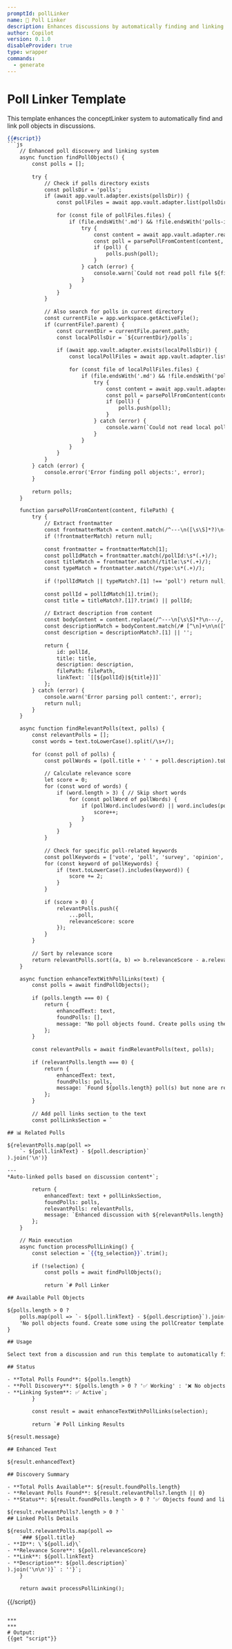 ```yaml
---
promptId: pollLinker
name: 🔗 Poll Linker
description: Enhances discussions by automatically finding and linking relevant polls. Integrates with conceptLinker to solve the "no objects found" issue.
author: Copilot
version: 0.1.0
disableProvider: true
type: wrapper
commands:
  - generate
---
```


# Poll Linker Template

This template enhances the conceptLinker system to automatically find and link poll objects in discussions.

```handlebars
{{#script}}
```js
    // Enhanced poll discovery and linking system
    async function findPollObjects() {
        const polls = [];
        
        try {
            // Check if polls directory exists
            const pollsDir = 'polls';
            if (await app.vault.adapter.exists(pollsDir)) {
                const pollFiles = await app.vault.adapter.list(pollsDir);
                
                for (const file of pollFiles.files) {
                    if (file.endsWith('.md') && !file.endsWith('polls-index.md')) {
                        try {
                            const content = await app.vault.adapter.read(file);
                            const poll = parsePollFromContent(content, file);
                            if (poll) {
                                polls.push(poll);
                            }
                        } catch (error) {
                            console.warn(`Could not read poll file ${file}:`, error);
                        }
                    }
                }
            }
            
            // Also search for polls in current directory
            const currentFile = app.workspace.getActiveFile();
            if (currentFile?.parent) {
                const currentDir = currentFile.parent.path;
                const localPollsDir = `${currentDir}/polls`;
                
                if (await app.vault.adapter.exists(localPollsDir)) {
                    const localPollFiles = await app.vault.adapter.list(localPollsDir);
                    
                    for (const file of localPollFiles.files) {
                        if (file.endsWith('.md') && !file.endsWith('polls-index.md')) {
                            try {
                                const content = await app.vault.adapter.read(file);
                                const poll = parsePollFromContent(content, file);
                                if (poll) {
                                    polls.push(poll);
                                }
                            } catch (error) {
                                console.warn(`Could not read local poll file ${file}:`, error);
                            }
                        }
                    }
                }
            }
        } catch (error) {
            console.error('Error finding poll objects:', error);
        }
        
        return polls;
    }

    function parsePollFromContent(content, filePath) {
        try {
            // Extract frontmatter
            const frontmatterMatch = content.match(/^---\n([\s\S]*?)\n---/);
            if (!frontmatterMatch) return null;
            
            const frontmatter = frontmatterMatch[1];
            const pollIdMatch = frontmatter.match(/pollId:\s*(.+)/);
            const titleMatch = frontmatter.match(/title:\s*(.+)/);
            const typeMatch = frontmatter.match(/type:\s*(.+)/);
            
            if (!pollIdMatch || typeMatch?.[1] !== 'poll') return null;
            
            const pollId = pollIdMatch[1].trim();
            const title = titleMatch?.[1]?.trim() || pollId;
            
            // Extract description from content
            const bodyContent = content.replace(/^---\n[\s\S]*?\n---/, '').trim();
            const descriptionMatch = bodyContent.match(/# [^\n]+\n\n([^\n]+)/);
            const description = descriptionMatch?.[1] || '';
            
            return {
                id: pollId,
                title: title,
                description: description,
                filePath: filePath,
                linkText: `[[${pollId}|${title}]]`
            };
        } catch (error) {
            console.warn('Error parsing poll content:', error);
            return null;
        }
    }

    async function findRelevantPolls(text, polls) {
        const relevantPolls = [];
        const words = text.toLowerCase().split(/\s+/);
        
        for (const poll of polls) {
            const pollWords = (poll.title + ' ' + poll.description).toLowerCase().split(/\s+/);
            
            // Calculate relevance score
            let score = 0;
            for (const word of words) {
                if (word.length > 3) { // Skip short words
                    for (const pollWord of pollWords) {
                        if (pollWord.includes(word) || word.includes(pollWord)) {
                            score++;
                        }
                    }
                }
            }
            
            // Check for specific poll-related keywords
            const pollKeywords = ['vote', 'poll', 'survey', 'opinion', 'decide', 'choice', 'select'];
            for (const keyword of pollKeywords) {
                if (text.toLowerCase().includes(keyword)) {
                    score += 2;
                }
            }
            
            if (score > 0) {
                relevantPolls.push({
                    ...poll,
                    relevanceScore: score
                });
            }
        }
        
        // Sort by relevance score
        return relevantPolls.sort((a, b) => b.relevanceScore - a.relevanceScore);
    }

    async function enhanceTextWithPollLinks(text) {
        const polls = await findPollObjects();
        
        if (polls.length === 0) {
            return {
                enhancedText: text,
                foundPolls: [],
                message: "No poll objects found. Create polls using the pollCreator template."
            };
        }
        
        const relevantPolls = await findRelevantPolls(text, polls);
        
        if (relevantPolls.length === 0) {
            return {
                enhancedText: text,
                foundPolls: polls,
                message: `Found ${polls.length} poll(s) but none are relevant to this discussion.`
            };
        }
        
        // Add poll links section to the text
        const pollLinksSection = `

## 📊 Related Polls

${relevantPolls.map(poll => 
    `- ${poll.linkText} - ${poll.description}`
).join('\n')}

---
*Auto-linked polls based on discussion content*`;

        return {
            enhancedText: text + pollLinksSection,
            foundPolls: polls,
            relevantPolls: relevantPolls,
            message: `Enhanced discussion with ${relevantPolls.length} relevant poll link(s).`
        };
    }

    // Main execution
    async function processPollLinking() {
        const selection = `{{tg_selection}}`.trim();
        
        if (!selection) {
            const polls = await findPollObjects();
            
            return `# Poll Linker

## Available Poll Objects

${polls.length > 0 ? 
    polls.map(poll => `- ${poll.linkText} - ${poll.description}`).join('\n') :
    'No poll objects found. Create some using the pollCreator template.'
}

## Usage

Select text from a discussion and run this template to automatically find and link relevant polls.

## Status

- **Total Polls Found**: ${polls.length}
- **Poll Discovery**: ${polls.length > 0 ? '✅ Working' : '❌ No objects found'}
- **Linking System**: ✅ Active`;
        }
        
        const result = await enhanceTextWithPollLinks(selection);
        
        return `# Poll Linking Results

${result.message}

## Enhanced Text

${result.enhancedText}

## Discovery Summary

- **Total Polls Available**: ${result.foundPolls.length}
- **Relevant Polls Found**: ${result.relevantPolls?.length || 0}
- **Status**: ${result.foundPolls.length > 0 ? '✅ Objects found and linking working' : '❌ No objects found - create polls first'}

${result.relevantPolls?.length > 0 ? `
## Linked Polls Details

${result.relevantPolls.map(poll => 
    `### ${poll.title}
- **ID**: \`${poll.id}\`
- **Relevance Score**: ${poll.relevanceScore}
- **Link**: ${poll.linkText}
- **Description**: ${poll.description}`
).join('\n\n')}` : ''}`;
    }

    return await processPollLinking();
```
{{/script}}
```

***
***
# Output:
{{get "script"}}